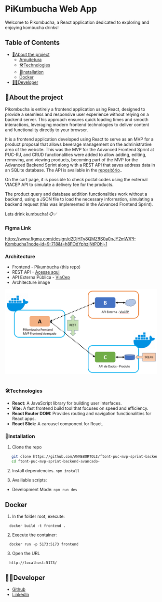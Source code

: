 # PiKumbucha Web App

Welcome to Pikombucha, a React application dedicated to exploring and enjoying kombucha drinks!

<!-- TABLE OF CONTENTS -->

## Table of Contents

- [:notebook_with_decorative_cover:About the project](#notebook_with_decorative_coverabout-the-project)
  - [Arquitetura](#arquitetura)
  - [🛠️Technologies](#🛠️technologies)
  - [:electric_plug:Installation](#electric_pluginstallation)
  - [Docker](#docker)
- [:technologist:Developer](#technologistdeveloper)

<!-- ABOUT THE PROJECT -->

## :notebook_with_decorative_cover:About the project

Pikombucha is entirely a frontend application using React, designed to provide a seamless and responsive user experience without relying on a backend server. This approach ensures quick loading times and smooth interactions, leveraging modern frontend technologies to deliver content and functionality directly to your browser.

It is a frontend application developed using React to serve as an MVP for a product proposal that allows beverage management on the administrative area of the website. This was the MVP for the Advanced Frontend Sprint at PUC-RJ, and CRUD functionalities were added to allow adding, editing, removing, and viewing products, becoming part of the MVP for the Advanced Backend Sprint along with a REST API that saves address data in an SQLite database. The API is available in the [repositório](https://github.com/ANNEBORTOLI/api-puc-mvp-sprint-backend-avancado)..

On the cart page, it is possible to check postal codes using the external VIACEP API to simulate a delivery fee for the products.

The product query and database addition functionalities work without a backend, using a JSON file to load the necessary information, simulating a backend request (this was implemented in the Advanced Frontend Sprint).

Lets drink kumbucha! 📋✅

### Figma Link

https://www.figma.com/design/d2DjHTy8QMZ8S0a0nJY2mW/PI-Kombucha?node-id=9-718&t=h8FOdYphzjNtPOhj-1

### Architecture

- Frontend - Pikumbucha (this repo)
- REST API - [Acesse aqui](https://github.com/ANNEBORTOLI/api-puc-mvp-sprint-backend-avancado)
- API Externa Pública - [ViaCep](https://viacep.com.br/)
- Architecture image
<div align="left">
  <img src="public/desenho.png">
</div>
<br>

### 🛠️Technologies

<ul>
  <li><strong>React:</strong> A JavaScript library for building user interfaces.</li>
  <li><strong>Vite:</strong> A fast frontend build tool that focuses on speed and efficiency.</li>
  <li><strong>React Router DOM:</strong> Provides routing and navigation functionalities for React apps.</li>
  <li><strong>React Slick:</strong> A carousel component for React.</li>
</ul>

### :electric_plug:Installation

1. Clone the repo

```sh
   git clone https://github.com/ANNEBORTOLI/ftont-puc-mvp-sprint-backend-avancado-
   cd ftont-puc-mvp-sprint-backend-avancado-
```

2. Install dependencies.
   `npm install`

3. Availiable scripts:

- Development Mode:
  `npm run dev`

## Docker

1. In the folder root, execute:

```
  docker build -t frontend .
```

2. Execute the container:

```
  docker run -p 5173:5173 frontend
```

3. Open the URL

```
  http://localhost:5173/
```

## :technologist:Developer

- [Github](https://github.com/ANNEBORTOLI)
- [LinkedIn](https://www.linkedin.com/in/anne-bortoli/)
